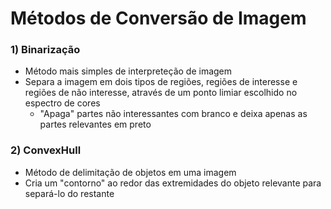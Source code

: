 # Métodos de Conversão de Imagem
### 1) Binarização
- Método mais simples de interpreteção de imagem
- Separa a imagem em dois tipos de regiões, regiões de interesse e regiões de não interesse, através de um ponto limiar escolhido no espectro de cores
  - "Apaga" partes não interessantes com branco e deixa apenas as partes relevantes em preto


### 2) ConvexHull
- Método de delimitação de objetos em uma imagem
- Cria um "contorno" ao redor das extremidades do objeto relevante para separá-lo do restante
